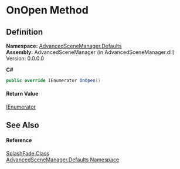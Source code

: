 # OnOpen Method




## Definition
**Namespace:** <a href="N_AdvancedSceneManager_Defaults.md">AdvancedSceneManager.Defaults</a>  
**Assembly:** AdvancedSceneManager (in AdvancedSceneManager.dll) Version: 0.0.0.0

**C#**
``` C#
public override IEnumerator OnOpen()
```



#### Return Value
<a href="https://learn.microsoft.com/dotnet/api/system.collections.ienumerator" target="_blank" rel="noopener noreferrer">IEnumerator</a>

## See Also


#### Reference
<a href="T_AdvancedSceneManager_Defaults_SplashFade.md">SplashFade Class</a>  
<a href="N_AdvancedSceneManager_Defaults.md">AdvancedSceneManager.Defaults Namespace</a>  
